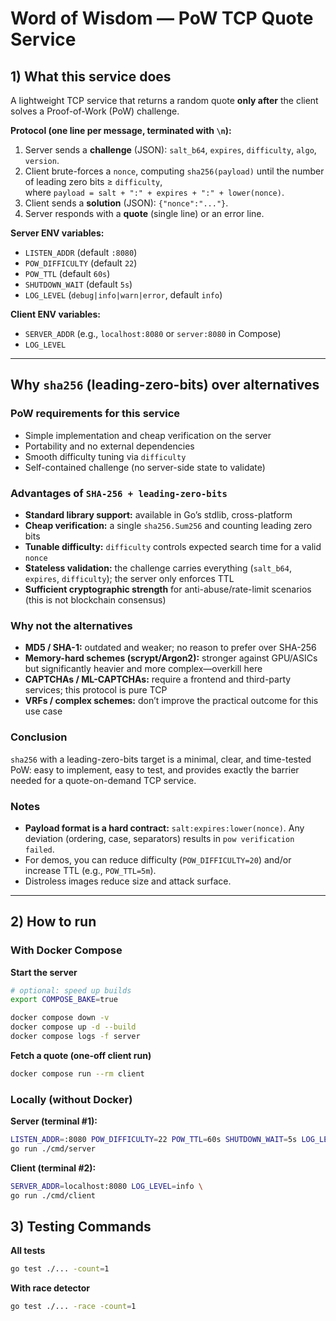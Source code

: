 # Word of Wisdom — PoW TCP Quote Service

## 1) What this service does

A lightweight TCP service that returns a random quote **only after** the client solves a Proof-of-Work (PoW) challenge.

**Protocol (one line per message, terminated with `\n`):**
1. Server sends a **challenge** (JSON): `salt_b64`, `expires`, `difficulty`, `algo`, `version`.
2. Client brute-forces a `nonce`, computing `sha256(payload)` until the number of leading zero bits ≥ `difficulty`,  
   where `payload = salt + ":" + expires + ":" + lower(nonce)`.
3. Client sends a **solution** (JSON): `{"nonce":"..."}`.
4. Server responds with a **quote** (single line) or an error line.

**Server ENV variables:**
- `LISTEN_ADDR` (default `:8080`)
- `POW_DIFFICULTY` (default `22`)
- `POW_TTL` (default `60s`)
- `SHUTDOWN_WAIT` (default `5s`)
- `LOG_LEVEL` (`debug|info|warn|error`, default `info`)

**Client ENV variables:**
- `SERVER_ADDR` (e.g., `localhost:8080` or `server:8080` in Compose)
- `LOG_LEVEL`

---

## Why `sha256` (leading-zero-bits) over alternatives

### PoW requirements for this service
- Simple implementation and cheap verification on the server
- Portability and no external dependencies
- Smooth difficulty tuning via `difficulty`
- Self-contained challenge (no server-side state to validate)

### Advantages of `SHA-256 + leading-zero-bits`
- **Standard library support:** available in Go’s stdlib, cross-platform
- **Cheap verification:** a single `sha256.Sum256` and counting leading zero bits
- **Tunable difficulty:** `difficulty` controls expected search time for a valid `nonce`
- **Stateless validation:** the challenge carries everything (`salt_b64`, `expires`, `difficulty`); the server only enforces TTL
- **Sufficient cryptographic strength** for anti-abuse/rate-limit scenarios (this is not blockchain consensus)

### Why not the alternatives
- **MD5 / SHA-1:** outdated and weaker; no reason to prefer over SHA-256
- **Memory-hard schemes (scrypt/Argon2):** stronger against GPU/ASICs but significantly heavier and more complex—overkill here
- **CAPTCHAs / ML-CAPTCHAs:** require a frontend and third-party services; this protocol is pure TCP
- **VRFs / complex schemes:** don’t improve the practical outcome for this use case

### Conclusion
`sha256` with a leading-zero-bits target is a minimal, clear, and time-tested PoW: easy to implement, easy to test, and provides exactly the barrier needed for a quote-on-demand TCP service.

### Notes
- **Payload format is a hard contract:** `salt:expires:lower(nonce)`. Any deviation (ordering, case, separators) results in `pow verification failed`.
- For demos, you can reduce difficulty (`POW_DIFFICULTY=20`) and/or increase TTL (e.g., `POW_TTL=5m`).
- Distroless images reduce size and attack surface.

---

## 2) How to run

### With Docker Compose

**Start the server**
```bash
# optional: speed up builds
export COMPOSE_BAKE=true

docker compose down -v
docker compose up -d --build
docker compose logs -f server
```

**Fetch a quote (one-off client run)**
```bash
docker compose run --rm client
```
### Locally (without Docker)

**Server (terminal #1):**
```bash
LISTEN_ADDR=:8080 POW_DIFFICULTY=22 POW_TTL=60s SHUTDOWN_WAIT=5s LOG_LEVEL=info \
go run ./cmd/server
```

**Client (terminal #2):**
```bash
SERVER_ADDR=localhost:8080 LOG_LEVEL=info \
go run ./cmd/client
```

## 3) Testing Commands
**All tests**
```bash
go test ./... -count=1
```
**With race detector**
```bash
go test ./... -race -count=1
```
